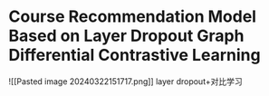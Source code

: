 # Course Recommendation Model Based on Layer Dropout Graph Differential Contrastive Learning
![[Pasted image 20240322151717.png]]
layer dropout+对比学习
